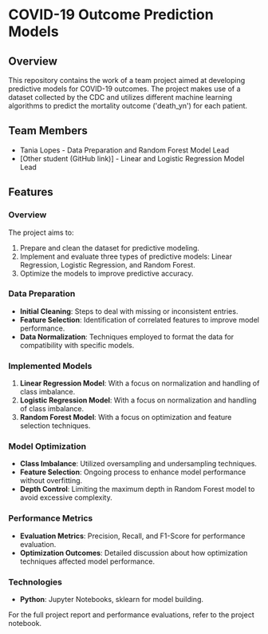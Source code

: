 # COVID-19 Outcome Prediction Models

## Overview
This repository contains the work of a team project aimed at developing predictive models for COVID-19 outcomes. The project makes use of a dataset collected by the CDC and utilizes different machine learning algorithms to predict the mortality outcome ('death_yn') for each patient.

## Team Members
- Tania Lopes - Data Preparation and Random Forest Model Lead
- [Other student (GitHub link)] - Linear and Logistic Regression Model Lead

## Features
### Overview
The project aims to:
1. Prepare and clean the dataset for predictive modeling.
2. Implement and evaluate three types of predictive models: Linear Regression, Logistic Regression, and Random Forest.
3. Optimize the models to improve predictive accuracy.

### Data Preparation
- **Initial Cleaning**: Steps to deal with missing or inconsistent entries.
- **Feature Selection**: Identification of correlated features to improve model performance.
- **Data Normalization**: Techniques employed to format the data for compatibility with specific models.

### Implemented Models
1. **Linear Regression Model**: With a focus on normalization and handling of class imbalance.
2. **Logistic Regression Model**: With a focus on normalization and handling of class imbalance.
3. **Random Forest Model**: With a focus on optimization and feature selection techniques.

### Model Optimization
- **Class Imbalance**: Utilized oversampling and undersampling techniques.
- **Feature Selection**: Ongoing process to enhance model performance without overfitting.
- **Depth Control**: Limiting the maximum depth in Random Forest model to avoid excessive complexity.

### Performance Metrics
- **Evaluation Metrics**: Precision, Recall, and F1-Score for performance evaluation.
- **Optimization Outcomes**: Detailed discussion about how optimization techniques affected model performance.

### Technologies
- **Python**: Jupyter Notebooks, sklearn for model building.
  
For the full project report and performance evaluations, refer to the project notebook.
